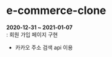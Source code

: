 # e-commerce-clone


**2020-12-31 ~ 2021-01-07**  
: 회원 가입 페이지 구현   
- 카카오 주소 검색 api 이용 
                           
